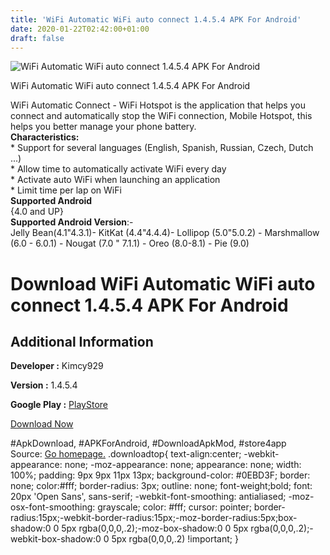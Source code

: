```yaml
---
title: 'WiFi Automatic WiFi auto connect 1.4.5.4 APK For Android'
date: 2020-01-22T02:42:00+01:00
draft: false
---
```


![WiFi Automatic WiFi auto connect 1.4.5.4 APK For Android](https://i1.wp.com/apkhome.net/wp-content/uploads/2020/01/WiFi-Automatic-WiFi-auto-connect-1.4.5.4.png "WiFi Automatic WiFi auto connect 1.4.5.4 APK For Android")

  

WiFi Automatic WiFi auto connect 1.4.5.4 APK For Android

WiFi Automatic Connect - WiFi Hotspot is the application that helps you connect and automatically stop the WiFi connection, Mobile Hotspot, this helps you better manage your phone battery.  
**Characteristics:**  
\* Support for several languages (English, Spanish, Russian, Czech, Dutch ...)  
\* Allow time to automatically activate WiFi every day  
\* Activate auto WiFi when launching an application  
\* Limit time per lap on WiFi  
**Supported Android**  
{4.0 and UP}  
**Supported Android Version**:-  
Jelly Bean(4.1"4.3.1)- KitKat (4.4"4.4.4)- Lollipop (5.0"5.0.2) - Marshmallow (6.0 - 6.0.1) - Nougat (7.0 " 7.1.1) - Oreo (8.0-8.1) - Pie (9.0)

Download WiFi Automatic WiFi auto connect 1.4.5.4 APK For Android
=================================================================

Additional Information
----------------------

**Developer :** Kimcy929

**Version :** 1.4.5.4

**Google Play :** [PlayStore](https://play.google.com/store/apps/details?id=com.kimcy92.wifiautoconnect)

  

[Download Now](https://store4app.co/post/wifi-automatic-wifi-auto-connect-1-4-5-4-apk-for-android_1579619754)

  
#ApkDownload, #APKForAndroid, #DownloadApkMod, #store4app  
Source: [Go homepage.](https://store4app.co/post/wifi-automatic-wifi-auto-connect-1-4-5-4-apk-for-android_1579619754) .downloadtop{ text-align:center; -webkit-appearance: none; -moz-appearance: none; appearance: none; width: 100%; padding: 9px 9px 11px 13px; background-color: #0EBD3F; border: none; color:#fff; border-radius: 3px; outline: none; font-weight;bold; font: 20px 'Open Sans', sans-serif; -webkit-font-smoothing: antialiased; -moz-osx-font-smoothing: grayscale; color: #fff; cursor: pointer; border-radius:15px;-webkit-border-radius:15px;-moz-border-radius:5px;box-shadow:0 0 5px rgba(0,0,0,.2);-moz-box-shadow:0 0 5px rgba(0,0,0,.2);-webkit-box-shadow:0 0 5px rgba(0,0,0,.2) !important; }